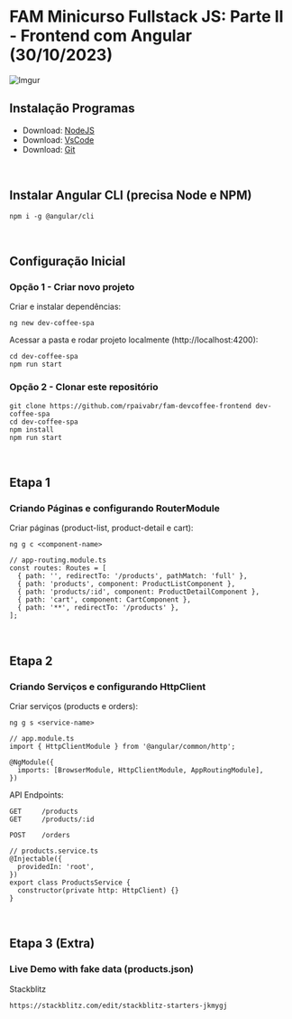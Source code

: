 # FAM Minicurso Fullstack JS: Parte II - Frontend com Angular (30/10/2023)

![Imgur](https://i.imgur.com/BkdBxI8.png)

## Instalação Programas

- Download: [NodeJS](https://nodejs.org/en/download)
- Download: [VsCode](https://code.visualstudio.com/download)
- Download: [Git](https://git-scm.com/downloads)

&nbsp;

## Instalar Angular CLI (precisa Node e NPM)

```
npm i -g @angular/cli
```

&nbsp;

## Configuração Inicial

### Opção 1 - Criar novo projeto

Criar e instalar dependências:

```
ng new dev-coffee-spa
```

Acessar a pasta e rodar projeto localmente (http://localhost:4200):

```
cd dev-coffee-spa
npm run start
```

### Opção 2 - Clonar este repositório

```
git clone https://github.com/rpaivabr/fam-devcoffee-frontend dev-coffee-spa
cd dev-coffee-spa
npm install
npm run start
```

&nbsp;

## Etapa 1

### Criando Páginas e configurando RouterModule

Criar páginas (product-list, product-detail e cart):

```
ng g c <component-name>
```

```
// app-routing.module.ts
const routes: Routes = [
  { path: '', redirectTo: '/products', pathMatch: 'full' },
  { path: 'products', component: ProductListComponent },
  { path: 'products/:id', component: ProductDetailComponent },
  { path: 'cart', component: CartComponent },
  { path: '**', redirectTo: '/products' },
];
```

&nbsp;

## Etapa 2

### Criando Serviços e configurando HttpClient

Criar serviços (products e orders):

```
ng g s <service-name>
```

```
// app.module.ts
import { HttpClientModule } from '@angular/common/http';

@NgModule({
  imports: [BrowserModule, HttpClientModule, AppRoutingModule],
})
```

API Endpoints:

```
GET     /products
GET     /products/:id

POST    /orders
```

```
// products.service.ts
@Injectable({
  providedIn: 'root',
})
export class ProductsService {
  constructor(private http: HttpClient) {}
}
```

&nbsp;

## Etapa 3 (Extra)

### Live Demo with fake data (products.json)

Stackblitz

```
https://stackblitz.com/edit/stackblitz-starters-jkmygj
```
